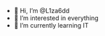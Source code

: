 - 👋 Hi, I’m @L1za6dd
- 👀 I’m interested in everything
- 🌱 I’m currently learning IT

<!---
L1za6dd/L1za6dd is a ✨ special ✨ repository because its `README.md` (this file) appears on your GitHub profile.
You can click the Preview link to take a look at your changes.
--->
